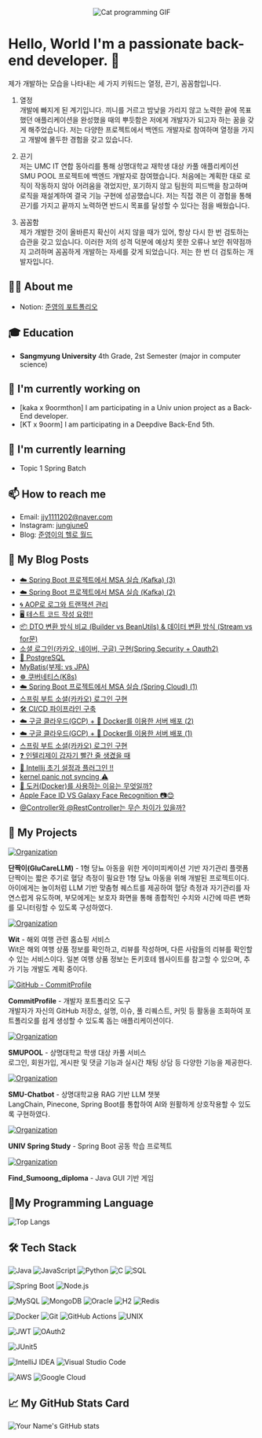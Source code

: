 <p align="center">
  <img src="https://media0.giphy.com/media/v1.Y2lkPTc5MGI3NjExbHp6bmtjZmJieXdoN2kwcnBla29tdTQ1dDh2Y3lzc2xhN21tZTN6YyZlcD12MV9pbnRlcm5hbF9naWZfYnlfaWQmY3Q9Zw/aNqEFrYVnsS52/giphy.gif" alt="Cat programming GIF">
</p>

# Hello, World I'm a passionate back-end developer. 👋

 
제가 개발하는 모습을 나타내는 세 가지 키워드는 열정, 끈기, 꼼꼼함입니다.

1. 열정 <br>
개발에 빠지게 된 계기입니다. 끼니를 거르고 밤낮을 가리지 않고 노력한 끝에 목표했던 애플리케이션을 완성했을 때의 뿌듯함은 저에게 개발자가 되고자 하는 꿈을 갖게 해주었습니다. 저는 다양한 프로젝트에서 백엔드 개발자로 참여하며 열정을 가지고 개발에 몰두한 경험을 갖고 있습니다.

2. 끈기 <br>
저는 UMC IT 연합 동아리를 통해 상명대학교 재학생 대상 카풀 애플리케이션 SMU POOL 프로젝트에 백엔드 개발자로 참여했습니다. 처음에는 계획한 대로 로직이 작동하지 않아 어려움을 겪었지만, 포기하지 않고 팀원의 피드백을 참고하며 로직을 재설계하여 결국 기능 구현에 성공했습니다. 저는 직접 겪은 이 경험을 통해 끈기를 가지고 끝까지 노력하면 반드시 목표를 달성할 수 있다는 점을 배웠습니다.

3. 꼼꼼함 <br>
제가 개발한 것이 올바른지 확신이 서지 않을 때가 있어, 항상 다시 한 번 검토하는 습관을 갖고 있습니다. 이러한 저의 성격 덕분에 예상치 못한 오류나 보안 취약점까지 고려하며 꼼꼼하게 개발하는 자세를 갖게 되었습니다. 저는 한 번 더 검토하는 개발자입니다.

## 👨‍💻 About me

- Notion: [준영의 포트폴리오](https://reflective-gruyere-28d.notion.site/1e8844bc141a8020a1dee3f6d60d0743?pvs=73)
  
## 🎓 Education

- **Sangmyung University**
  4th Grade, 2st Semester (major in computer science)

## 🔭 I'm currently working on

- [kaka x 9oormthon] I am participating in a Univ union project as a Back-End developer.
- [KT x 9oorm] I am participating in a Deepdive Back-End 5th.

## 🌱 I'm currently learning

- Topic 1 Spring Batch

## 📫 How to reach me

- Email: [jjy1111202@naver.com](mailto:jjy1111202@naver.com)
- Instagram: [jungjune0](https://www.instagram.com/jungjune0/)
- Blog: [준영이의 헬로 월드](https://blog.naver.com/jungjune0)

## 📕 My Blog Posts
- [☁️ Spring Boot 프로젝트에서 MSA 실습 (Kafka) (3)](https://blog.naver.com/jungjune0/224003342477)
- [☁️ Spring Boot 프로젝트에서 MSA 실습 (Kafka) (2)](https://blog.naver.com/jungjune0/224002001963)
- [🌀 AOP로 로그와 트랜잭션 관리 ](https://blog.naver.com/jungjune0/224019842776)
- [🖥️ 테스트 코드 작성 요령!!](https://blog.naver.com/jungjune0/224018535139)
- [📦 DTO 변환 방식 비교 (Builder vs BeanUtils) & 데이터 변환 방식 (Stream vs for문)](https://blog.naver.com/jungjune0/224014184878)
- [소셜 로그인(카카오, 네이버, 구글) 구현(Spring Security + Oauth2)](https://blog.naver.com/jungjune0/224006022219)
- [🐘 PostgreSQL](https://blog.naver.com/jungjune0/224005015064)
- [MyBatis(부제: vs JPA)](https://blog.naver.com/jungjune0/224002435515)
- [☸️ 쿠버네티스(K8s)](https://blog.naver.com/jungjune0/223978997353)
- [☁️ Spring Boot 프로젝트에서 MSA 실습 (Spring Cloud) (1)](https://blog.naver.com/jungjune0/223978941737)
- [스프링 부트 소셜(카카오) 로그인 구현](https://blog.naver.com/jungjune0/223917418297)
- [🛠️ CI/CD 파이프라인 구축](https://blog.naver.com/jungjune0/223915356254)
- [☁️ 구글 클라우드(GCP) + 🐳 Docker를 이용한 서버 배포 (2)](https://blog.naver.com/jungjune0/223913173033)
- [☁️ 구글 클라우드(GCP) + 🐳 Docker를 이용한 서버 배포 (1)](https://blog.naver.com/jungjune0/223881511617)
- [스프링 부트 소셜(카카오) 로그인 구현](https://blog.naver.com/jungjune0/223917418297)
- [❓ 인텔리제이 갑자기 빨간 줄 생겼을 때](https://blog.naver.com/jungjune0/223915356254)
- [🤗 Intellij 초기 설정과 플러그인 !!](https://blog.naver.com/jungjune0/223759178405)
- [kernel panic not syncing ⚠️](https://blog.naver.com/jungjune0/223665153072)
- [🐳 도커(Docker)를 사용하는 이유는 무엇일까?](https://blog.naver.com/jungjune0/223658680682)
- [Apple Face ID VS Galaxy Face Recognition 📷😊](https://blog.naver.com/jungjune0/223640970514)
- [@Controller와 @RestController는 무슨 차이가 있을까?](https://blog.naver.com/jungjune0/223636706358)


## 🚀 My Projects

[![Organization](https://img.shields.io/badge/GitHub-GluCareLLM--단짝이-blue?style=for-the-badge&logo=github)](https://github.com/9oormthon-univ/2025_SEASONTHON_TEAM_4_BE)

**단짝이(GluCareLLM)** - 1형 당뇨 아동을 위한 게이미피케이션 기반 자기관리 플랫폼  
단짝이는 짧은 주기로 혈당 측정이 필요한 1형 당뇨 아동을 위해 개발된 프로젝트이다. 아이에게는 놀이처럼 LLM 기반 맞춤형 퀘스트를 제공하여 혈당 측정과 자기관리를 자연스럽게 유도하며, 부모에게는 보호자 화면을 통해 종합적인 수치와 시간에 따른 변화를 모니터링할 수 있도록 구성하였다.  

[![Organization](https://img.shields.io/badge/GitHub-Wit--Online--ShoppingMall-blue?style=for-the-badge&logo=github)](https://github.com/UMC6th-Wit)

**Wit** - 해외 여행 관련 홈쇼핑 서비스  
Wit은 해외 여행 상품 정보를 확인하고, 리뷰를 작성하며, 다른 사람들의 리뷰를 확인할 수 있는 서비스이다. 일본 여행 상품 정보는 돈키호테 웹사이트를 참고할 수 있으며, 추가 기능 개발도 계획 중이다.

[![GitHub - CommitProfile](https://img.shields.io/badge/GitHub-CommitProfile-blue?style=for-the-badge&logo=github)](https://github.com/CommitProfile)

**CommitProfile** - 개발자 포트폴리오 도구  
개발자가 자신의 GitHub 저장소, 설명, 이슈, 풀 리퀘스트, 커밋 등 활동을 조회하여 포트폴리오를 쉽게 생성할 수 있도록 돕는 애플리케이션이다.

[![Organization](https://img.shields.io/badge/GitHub-SMU--UMC--PROJECT-blue?style=for-the-badge&logo=github)](https://github.com/SMU-UMC-MINI-PROJECT)

**SMUPOOL** - 상명대학교 학생 대상 카풀 서비스  
로그인, 회원가입, 게시판 및 댓글 기능과 실시간 채팅 상담 등 다양한 기능을 제공한다.

[![Organization](https://img.shields.io/badge/GitHub-SAMI--Sangmyung--University--AI--ChatBot-blue?style=for-the-badge&logo=github)](https://github.com/SMU-Chatbot)

**SMU-Chatbot** - 상명대학교용 RAG 기반 LLM 챗봇  
LangChain, Pinecone, Spring Boot를 통합하여 AI와 원활하게 상호작용할 수 있도록 구현하였다.

[![Organization](https://img.shields.io/badge/GitHub-UNIV--Spring--Study-blue?style=for-the-badge&logo=github)](https://github.com/UNIV-Spring-Study)

**UNIV Spring Study** - Spring Boot 공동 학습 프로젝트

[![Organization](https://img.shields.io/badge/GitHub-Find_Sumoong_diploma-blue?style=for-the-badge&logo=github)](https://github.com/jung0522/Find_Sumoong_diploma)

**Find_Sumoong_diploma** - Java GUI 기반 게임


## 🌟My Programming Language

![Top Langs](https://github-readme-stats.vercel.app/api/top-langs/?username=Jung0522&layout=compact)

## 🛠 Tech Stack


<!-- Languages -->
![Java](https://img.shields.io/badge/Java-007396?style=for-the-badge&logo=java&logoColor=white)
![JavaScript](https://img.shields.io/badge/JavaScript-F7DF1E?style=for-the-badge&logo=javascript&logoColor=black)
![Python](https://img.shields.io/badge/Python-3776AB?style=for-the-badge&logo=python&logoColor=white)
![C](https://img.shields.io/badge/C-A8B9CC?style=for-the-badge&logo=c&logoColor=white)
![SQL](https://img.shields.io/badge/SQL-003B57?style=for-the-badge&logo=sql&logoColor=white)

<!-- Backend Frameworks -->
![Spring Boot](https://img.shields.io/badge/Spring%20Boot-6DB33F?style=for-the-badge&logo=spring-boot&logoColor=white)
![Node.js](https://img.shields.io/badge/Node.js-339933?style=for-the-badge&logo=nodedotjs&logoColor=white)

<!-- Databases -->
![MySQL](https://img.shields.io/badge/MySQL-4479A1?style=for-the-badge&logo=mysql&logoColor=white)
![MongoDB](https://img.shields.io/badge/MongoDB-47A248?style=for-the-badge&logo=mongodb&logoColor=white)
![Oracle](https://img.shields.io/badge/Oracle-F80000?style=for-the-badge&logo=oracle&logoColor=white)
![H2](https://img.shields.io/badge/H2-4E1F19?style=for-the-badge&logo=h2database&logoColor=white)
![Redis](https://img.shields.io/badge/Redis-DC382D?style=for-the-badge&logo=redis&logoColor=white)

<!-- DevOps & Tools -->
![Docker](https://img.shields.io/badge/Docker-2496ED?style=for-the-badge&logo=docker&logoColor=white)
![Git](https://img.shields.io/badge/Git-F05032?style=for-the-badge&logo=git&logoColor=white)
![GitHub Actions](https://img.shields.io/badge/GitHub_Actions-2088FF?style=for-the-badge&logo=githubactions&logoColor=white)
![UNIX](https://img.shields.io/badge/UNIX-000000?style=for-the-badge&logo=unix&logoColor=white)

<!-- Security -->
![JWT](https://img.shields.io/badge/JWT-000000?style=for-the-badge&logo=JSON%20web%20tokens&logoColor=white)
![OAuth2](https://img.shields.io/badge/OAuth2-EC5990?style=for-the-badge&logo=oauth&logoColor=white)

<!-- Testing -->
![JUnit5](https://img.shields.io/badge/JUnit5-25A162?style=for-the-badge&logo=java&logoColor=white)

<!-- IDE -->
![IntelliJ IDEA](https://img.shields.io/badge/IntelliJ%20IDEA-000000?style=for-the-badge&logo=intellijidea&logoColor=white)
![Visual Studio Code](https://img.shields.io/badge/VSCode-007ACC?style=for-the-badge&logo=visual-studio-code&logoColor=white)

<!-- Cloud/Deployment -->
![AWS](https://img.shields.io/badge/AWS-232F3E?style=for-the-badge&logo=amazon-aws&logoColor=white)
![Google Cloud](https://img.shields.io/badge/Google_Cloud-4285F4?style=for-the-badge&logo=googlecloud&logoColor=white)




## 📈 My GitHub Stats Card

![Your Name's GitHub stats](https://github-readme-stats.vercel.app/api?username=Jung0522&show_icons=true&theme=radical)

